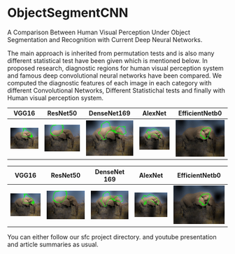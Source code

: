 # ObjectSegmentCNN

A Comparison Between Human Visual Perception Under Object Segmentation and
Recognition with Current Deep Neural Networks.

The main approach is inherited from permutation tests and is also many different statistical test have been given which is mentioned below.
In proposed research, diagnostic regions for human visual perception system and famous deep convolutional neural networks have been compared.
We computed the diagnostic features of each image in each category with different Convolutional Networks, Different Statistichal tests and finally with Human visual perception system.

VGG16                      |  ResNet50                 | DenseNet169               |  AlexNet                  |  EfficientNetb0           |
:-------------------------:|:-------------------------:|:-------------------------:|:-------------------------:|:-------------------------:|
![](images/African_elephant_1_VGGNet_2400_200.jpg)     |  ![](images/African_elephant_1_ResNet_3600_200.jpg)   | ![](images/African_elephant_1_DenseNet_1500_200.jpg)   |  ![](images/African_elephant_1_AlexNet_1700_200.jpg)  | ![](images/African_elephant_1_EfficientNet_950_200.jpg)|

VGG16             |  ResNet50         | DenseNet 169 | AlexNet | EfficientNetb0 |
:-------------------------:|:-------------------------:|:-------------------------:|:-------------------------:|:-------------------------:|
![](images/African_elephant_1_VGGNet_2400_200.jpg)  |  ![](images/African_elephant_1_ResNet_3600_200.jpg) | ![](images/African_elephant_1_DenseNet_1500_200.jpg) | ![](images/African_elephant_1_AlexNet_1700_200.jpg) | ![](images/African_elephant_1_EfficientNet_950_200.jpg) |

You can either follow our sfc project directory.
and youtube presentation and article summaries as usual.
